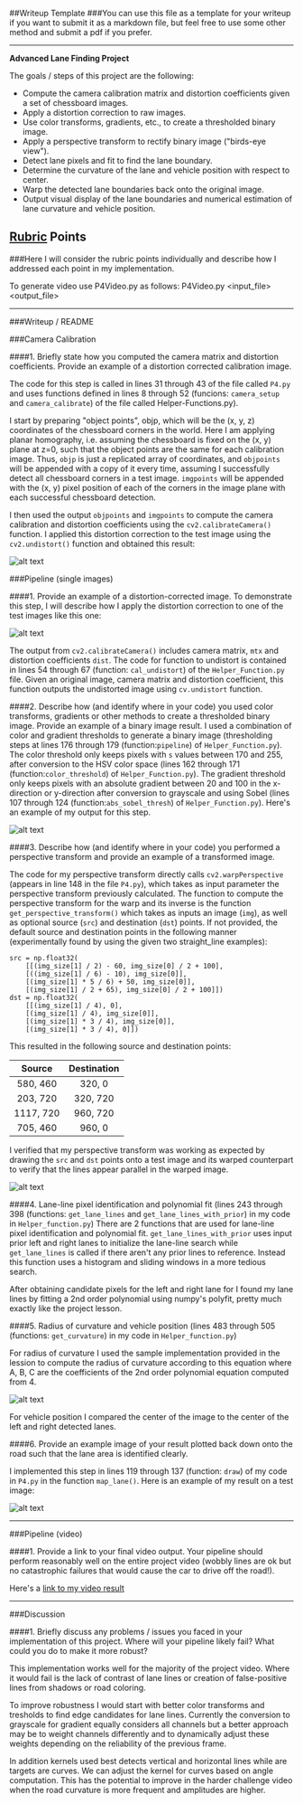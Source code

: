 ##Writeup Template
###You can use this file as a template for your writeup if you want to submit it as a markdown file, but feel free to use some other method and submit a pdf if you prefer.

---

**Advanced Lane Finding Project**

The goals / steps of this project are the following:

* Compute the camera calibration matrix and distortion coefficients given a set of chessboard images.
* Apply a distortion correction to raw images.
* Use color transforms, gradients, etc., to create a thresholded binary image.
* Apply a perspective transform to rectify binary image ("birds-eye view").
* Detect lane pixels and fit to find the lane boundary.
* Determine the curvature of the lane and vehicle position with respect to center.
* Warp the detected lane boundaries back onto the original image.
* Output visual display of the lane boundaries and numerical estimation of lane curvature and vehicle position.

[//]: # (Image References)

[image1]: ./examples/undistort_output.png "Undistorted"
[image2]: ./test_images/test1.jpg "Road Transformed"
[image3]: ./examples/binary_combo_example.jpg "Binary Example"
[image4]: ./examples/perspective_straight_lines1.jpg "Warp Example"
[image5]: ./examples/color_fit_lines.jpg "Fit Visual"
[image6]: ./examples/example_output.jpg "Output"
[image7]: ./output_images/calibration_example.png "Calibration Example"
[image8]: ./output_images/undistorted_example.png "Undistorted Example"
[image9]: ./output_images/threshold_example.png "Threshold Example"
[image10]: ./output_images/RCurve.png "Curvature Equation"
[image11]: ./output_images/P4_VideoScreenShot.png "Output Example"
[video1]: ./project_video_output.mp4 "Video"

## [Rubric](https://review.udacity.com/#!/rubrics/571/view) Points
###Here I will consider the rubric points individually and describe how I addressed each point in my implementation.

To generate video use P4Video.py as follows:
P4Video.py <input_file> <output_file>  

---
###Writeup / README

###Camera Calibration

####1. Briefly state how you computed the camera matrix and distortion coefficients. Provide an example of a distortion corrected calibration image.

The code for this step is called in lines 31 through 43 of the file called `P4.py` and uses functions defined in lines 8 through 52 (funcions: `camera_setup` and `camera_calibrate`) of the file called Helper-Functions.py).

I start by preparing "object points", objp, which will be the (x, y, z) coordinates of the chessboard corners in the world. Here I am applying planar homography, i.e. assuming the chessboard is fixed on the (x, y) plane at z=0, such that the object points are the same for each calibration image.  Thus, `objp` is just a replicated array of coordinates, and `objpoints` will be appended with a copy of it every time, assuming I successfully detect all chessboard corners in a test image.  `imgpoints` will be appended with the (x, y) pixel position of each of the corners in the image plane with each successful chessboard detection.  

I then used the output `objpoints` and `imgpoints` to compute the camera calibration and distortion coefficients using the `cv2.calibrateCamera()` function.  I applied this distortion correction to the test image using the `cv2.undistort()` function and obtained this result: 

![alt text][image7]

###Pipeline (single images)

####1. Provide an example of a distortion-corrected image.
To demonstrate this step, I will describe how I apply the distortion correction to one of the test images like this one:

![alt text][image8]

The output from `cv2.calibrateCamera()` includes camera matrix, `mtx` and distortion coefficients `dist`. The code for function to undistort is contained in lines 54 through 67 (function: `cal_undistort`) of the `Helper_Function.py` file. Given an original image, camera matrix and distortion coefficient, this function outputs the undistorted image using `cv.undistort` function.

####2. Describe how (and identify where in your code) you used color transforms, gradients or other methods to create a thresholded binary image.  Provide an example of a binary image result.
I used a combination of color and gradient thresholds to generate a binary image (thresholding steps at lines 176 through 179 (function:`pipeline`) of `Helper_Function.py`).  The color threshold only keeps pixels with `s` values between 170 and 255, after conversion to the HSV color space (lines 162 through 171 (function:`color_threshold`) of `Helper_Function.py`). The gradient threshold only keeps pixels with an absolute gradient between 20 and 100 in the x-direction or y-direction after conversion to grayscale and using Sobel (lines 107 through 124 (function:`abs_sobel_thresh`) of `Helper_Function.py`). Here's an example of my output for this step.

![alt text][image9]

####3. Describe how (and identify where in your code) you performed a perspective transform and provide an example of a transformed image.

The code for my perspective transform directly calls `cv2.warpPerspective` (appears in line 148 in the file `P4.py`), which takes as input parameter the perspective transform previously calculated. The function to compute the perspective transform for the warp and its inverse is the function `get_perspective_transform()` which takes as inputs an image (`img`), as well as optional source (`src`) and destination (`dst`) points. If not provided, the default source and destination points in the following manner (experimentally found by using the given two straight_line examples):

```
src = np.float32(
    [[(img_size[1] / 2) - 60, img_size[0] / 2 + 100],
    [((img_size[1] / 6) - 10), img_size[0]],
    [(img_size[1] * 5 / 6) + 50, img_size[0]],
    [(img_size[1] / 2 + 65), img_size[0] / 2 + 100]])
dst = np.float32(
    [[(img_size[1] / 4), 0],
    [(img_size[1] / 4), img_size[0]],
    [(img_size[1] * 3 / 4), img_size[0]],
    [(img_size[1] * 3 / 4), 0]])

```
This resulted in the following source and destination points:

| Source        | Destination   | 
|:-------------:|:-------------:| 
| 580, 460      | 320, 0        | 
| 203, 720      | 320, 720      |
| 1117, 720     | 960, 720      |
| 705, 460      | 960, 0        |

I verified that my perspective transform was working as expected by drawing the `src` and `dst` points onto a test image and its warped counterpart to verify that the lines appear parallel in the warped image.

![alt text][image4]

####4. Lane-line pixel identification and polynomial fit (lines 243 through 398 (functions: `get_lane_lines` and `get_lane_lines_with_prior`) in my code in `Helper_function.py`)
There are 2 functions that are used for lane-line pixel identification and polynomial fit. `get_lane_lines_with_prior` uses input prior left and right lanes to initialize the lane-line search while `get_lane_lines` is called if there aren't any prior lines to reference. Instead this function uses a histogram and sliding windows in a more tedious search. 

After obtaining candidate pixels for the left and right lane for I found my lane lines by fitting a 2nd order polynomial using numpy's polyfit, pretty much exactly like the project lesson.

####5. Radius of curvature and vehicle position (lines 483 through 505 (functions: `get_curvature`) in my code in `Helper_function.py`)

For radius of curvature I used the sample implementation provided in the lession to compute the radius of curvature according to this equation where A, B, C are the coefficients of the 2nd order polynomial equation computed from 4.

![alt text][image10]

For vehicle position I compared the center of the image to the center of the left and right detected lanes.

####6. Provide an example image of your result plotted back down onto the road such that the lane area is identified clearly.

I implemented this step in lines 119 through 137 (function: `draw`) of my code in `P4.py` in the function `map_lane()`.  Here is an example of my result on a test image:

![alt text][image11]

---

###Pipeline (video)

####1. Provide a link to your final video output.  Your pipeline should perform reasonably well on the entire project video (wobbly lines are ok but no catastrophic failures that would cause the car to drive off the road!).

Here's a [link to my video result](./project_video_output.mp4)

---

###Discussion

####1. Briefly discuss any problems / issues you faced in your implementation of this project.  Where will your pipeline likely fail?  What could you do to make it more robust?

This implementation works well for the majority of the project video. Where it would fail is the lack of contrast of lane lines or creation of false-positive lines from shadows or road coloring. 

To improve robustness I would start with better color transforms and tresholds to find edge candidates for lane lines. Currently the conversion to grayscale for gradient equally considers all channels but a better approach may be to weight channels differently and to dynamically adjust these weights depending on the reliability of the previous frame. 

In addition kernels used best detects vertical and horizontal lines while are targets are curves. We can adjust the kernel for curves based on angle computation. This has the potential to improve in the harder challenge video when the road curvature is more frequent and amplitudes are higher. 

